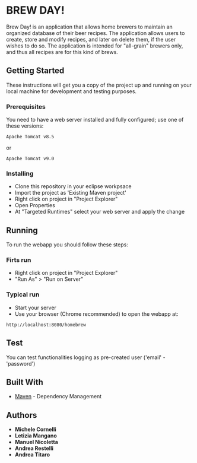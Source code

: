 # BREW DAY!

Brew Day! is an application that allows home brewers to maintain an organized database of their beer recipes. The application allows users to create, store and modify recipes, and later on delete them, if the user wishes to do so. The application is intended for "all-grain" brewers only, and thus all recipes are for this kind of brews.


## Getting Started ##

These instructions will get you a copy of the project up and running on your local machine for development and testing purposes.

### Prerequisites

You need to have a web server installed and fully configured; use one of these versions:

```
Apache Tomcat v8.5
```
or

```
Apache Tomcat v9.0
```

### Installing

* Clone this repository in your eclipse workpsace
* Import the project as 'Existing Maven project'
* Right click on project in "Project Explorer"
* Open Properties
* At "Targeted Runtimes" select your web server and apply the change


## Running

To run the webapp you should follow these steps:

### Firts run

* Right click on project in "Project Explorer"
* "Run As" > "Run on Server"

### Typical run

* Start your server
* Use your browser (Chrome recommended) to open the webapp at:

```
http://localhost:8080/homebrew
```

## Test

You can test functionalities logging as pre-created user ('email' - 'password')



## Built With

* [Maven](https://maven.apache.org/) - Dependency Management


## Authors

* **Michele Cornelli**
* **Letizia Mangano**
* **Manuel Nicoletta**
* **Andrea Restelli**
* **Andrea Titaro**


